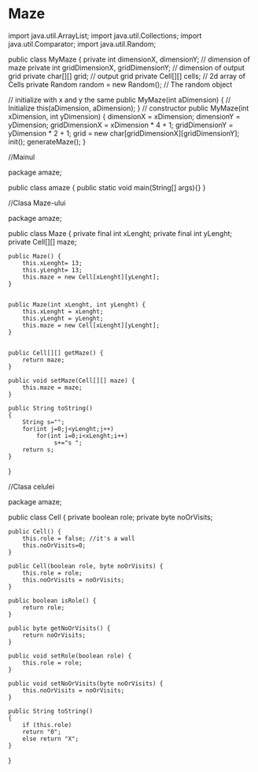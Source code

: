 # Maze

import java.util.ArrayList;
import java.util.Collections;
import java.util.Comparator;
import java.util.Random;

public class MyMaze {
  private int dimensionX, dimensionY; // dimension of maze
  private int gridDimensionX, gridDimensionY; // dimension of output grid
  private char[][] grid; // output grid
  private Cell[][] cells; // 2d array of Cells
  private Random random = new Random(); // The random object

  // initialize with x and y the same
  public MyMaze(int aDimension) {
      // Initialize
      this(aDimension, aDimension);
  }
  // constructor
  public MyMaze(int xDimension, int yDimension) {
      dimensionX = xDimension;
      dimensionY = yDimension;
      gridDimensionX = xDimension * 4 + 1;
      gridDimensionY = yDimension * 2 + 1;
      grid = new char[gridDimensionX][gridDimensionY];
      init();
      generateMaze();
  }

//Mainul

package amaze;

public class amaze {
    public static void main(String[] args){}
}

//Clasa Maze-ului

package amaze;

public class Maze {
    private final int xLenght;
    private final int yLenght;
    private Cell[][] maze;

    public Maze() {
        this.xLenght= 13;
        this.yLenght= 13;
        this.maze = new Cell[xLenght][yLenght];
    }


    public Maze(int xLenght, int yLenght) {
        this.xLenght = xLenght;
        this.yLenght = yLenght;
        this.maze = new Cell[xLenght][yLenght];
    }


    public Cell[][] getMaze() {
        return maze;
    }

    public void setMaze(Cell[][] maze) {
        this.maze = maze;
    }
    
    public String toString()
    {
        String s="";
        for(int j=0;j<yLenght;j++)
            for(int i=0;i<xLenght;i++)
                 s+="s ";
        return s;
    }
}

//Clasa celulei

package amaze;

public class Cell {
    private boolean role;
    private byte noOrVisits;

    public Cell() {
        this.role = false; //it's a wall
        this.noOrVisits=0;
    }

    public Cell(boolean role, byte noOrVisits) {
        this.role = role;
        this.noOrVisits = noOrVisits;
    }

    public boolean isRole() {
        return role;
    }

    public byte getNoOrVisits() {
        return noOrVisits;
    }

    public void setRole(boolean role) {
        this.role = role;
    }

    public void setNoOrVisits(byte noOrVisits) {
        this.noOrVisits = noOrVisits;
    }
            
    public String toString()
    {
        if (this.role)
        return "0";
        else return "X";
    }
}

